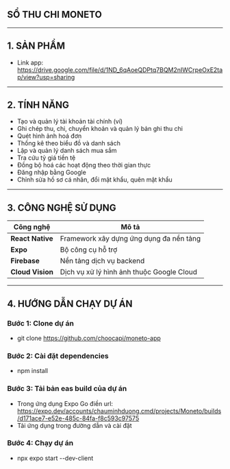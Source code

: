 ## SỔ THU CHI MONETO

---

## 1. SẢN PHẨM
- Link app: https://drive.google.com/file/d/1ND_6qAoeQDPtq7BQM2nIWCrpeOxE2tap/view?usp=sharing

---

## 2. TÍNH NĂNG

- Tạo và quản lý tài khoản tài chính (ví)
- Ghi chép thu, chi, chuyển khoản và quản lý bản ghi thu chi
- Quét hình ảnh hoá đơn
- Thống kê theo biểu đồ và danh sách
- Lập và quản lý danh sách mua sắm
- Tra cứu tỷ giá tiền tệ
- Đồng bộ hoá các hoạt động theo thời gian thực
- Đăng nhập bằng Google
- Chỉnh sửa hồ sơ cá nhân, đổi mật khẩu, quên mật khẩu

---

## 3. CÔNG NGHỆ SỬ DỤNG

| Công nghệ | Mô tả |
|----------|-------|
| **React Native** | Framework xây dựng ứng dụng đa nền tảng |
| **Expo** | Bộ công cụ hỗ trợ |
| **Firebase** | Nền tảng dịch vụ backend |
| **Cloud Vision** | Dịch vụ xử lý hình ảnh thuộc Google Cloud |

---
## 4. HƯỚNG DẪN CHẠY DỰ ÁN

### Bước 1: Clone dự án
- git clone https://github.com/choocapi/moneto-app
### Bước 2: Cài đặt dependencies
- npm install
### Bước 3: Tải bản eas build của dự án
- Trong ứng dụng Expo Go điền url: https://expo.dev/accounts/chauminhduong.cmd/projects/Moneto/builds/d171ace7-e52e-485c-84fa-f8c593c97575
- Tải ứng dụng trong đường dẫn và cài đặt
### Bước 4: Chạy dự án
- npx expo start --dev-client
